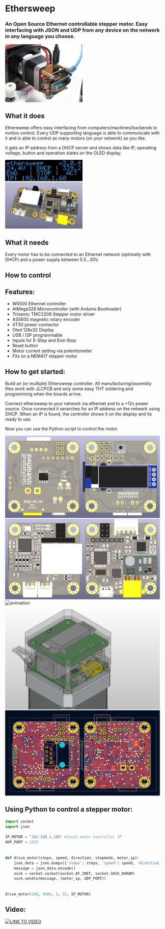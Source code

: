 # Ethersweep
### An Open Source Ethernet controllable stepper motor. Easy interfacing with JSON and UDP from any device on the network in any language you choose.

<img alt="linear axis" src="/img/linear_axis.jpg" width="50%">


## What it does
Ethersweep offers easy interfacing from computers/machines/backends to motion control. Every UDP supporting language is able to communicate with it and is able to control as many motors (on your network) as you like. 

It gets an IP address from a DHCP server and shows data like IP, operating voltage, button and operation states on the OLED display.

<img alt="Display content" src="/img/display.png" width="50%">

<img alt="PCB Photo" src="/img/3d_side.png" width="50%">



## What it needs
Every motor has to be connected to an Ethernet network (optimally with DHCP) and a power supply between 5.5...30V.

## How to control




## Features:
- W5500 Ethernet controller
- AtMega328 Microcontroller (with Arduino Bootloader)
- Trinamic TMC2208 Stepper motor driver
- AS5600 magnetic rotary encoder
- XT30 power connector
- Oled 128x32 Display
- USB / ISP programmable
- Inputs for E-Stop and End-Stop
- Reset button
- Motor current setting via potentiometer
- Fits on a NEMA17 stepper motor


## How to get started:
Build an (or multiple) Ethersweep controller. All manufacturing/assembly files work with JLCPCB and only some easy THT soldering and programming when the boards arrive. 

Connect ethersweep to your network via ethernet and to a +12v power source.
Once connected it serarches for an IP address on the network using DHCP. When an IP is found, the controller shows it on the display and its ready to use.

Now you can use the Python script to control the motor.


![PCB raw B](/img/3d_bottom.png)
![PCB raw B](/img/3d_top.png)
![animation](/img/animation.gif)
![cad 2](/img/cad2.png)
![pcb layout](/img/pcb_layout.png)

## Using Python to control a stepper motor:

```python
import socket
import json

IP_MOTOR = "192.168.1.185" #local motor controller IP
UDP_PORT = 1337


def drive_motor(steps, speed, direction, stepmode, motor_ip):
    json_data = json.dumps({'steps': steps, 'speed': speed, 'direction': direction, 'stepmode': stepmode})
    message = json_data.encode()
    sock = socket.socket(socket.AF_INET, socket.SOCK_DGRAM)
    sock.sendto(message, (motor_ip, UDP_PORT))


drive_motor(100, 9500, 1, 32, IP_MOTOR)
```

## Video:
[![LINK TO VIDEO](https://img.youtube.com/vi/JtqH8TxggIc/0.jpg)](https://www.youtube.com/watch?v=JtqH8TxggIc)

